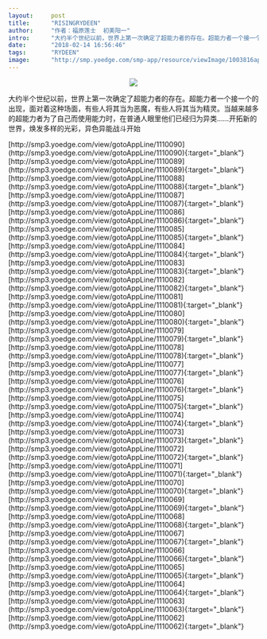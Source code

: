 ```yaml
---
layout:     post
title:      "RISINGRYDEEN"
author:     "作者：福原莲士  初美阳一"
intro:      "大约半个世纪以前，世界上第一次确定了超能力者的存在。超能力者一个接一个的出现，面对着这种场面，有些人将其当为恶魔，有些人将其当为精灵。当越来越多的超能力者为了自己而使用能力时，在普通人眼里他们已经归为异类……开拓新的世界，焕发多样的光彩，异色异能战斗开始"
date:       "2018-02-14 16:56:46"
tags:       "RYDEEN"
image:      "http://smp.yoedge.com/smp-app/resource/viewImage/1003816appline.png"
---
```

<div style="text-align: center">
<p><img src="http://smp.yoedge.com/smp-app/resource/viewImage/1003816appline.png"/></p>
</div>
<p class="post-meta">
<span>大约半个世纪以前，世界上第一次确定了超能力者的存在。超能力者一个接一个的出现，面对着这种场面，有些人将其当为恶魔，有些人将其当为精灵。当越来越多的超能力者为了自己而使用能力时，在普通人眼里他们已经归为异类……开拓新的世界，焕发多样的光彩，异色异能战斗开始</span>
</p>
[http://smp3.yoedge.com/view/gotoAppLine/1110090](http://smp3.yoedge.com/view/gotoAppLine/1110090){:target="_blank"}
[http://smp3.yoedge.com/view/gotoAppLine/1110089](http://smp3.yoedge.com/view/gotoAppLine/1110089){:target="_blank"}
[http://smp3.yoedge.com/view/gotoAppLine/1110088](http://smp3.yoedge.com/view/gotoAppLine/1110088){:target="_blank"}
[http://smp3.yoedge.com/view/gotoAppLine/1110087](http://smp3.yoedge.com/view/gotoAppLine/1110087){:target="_blank"}
[http://smp3.yoedge.com/view/gotoAppLine/1110086](http://smp3.yoedge.com/view/gotoAppLine/1110086){:target="_blank"}
[http://smp3.yoedge.com/view/gotoAppLine/1110085](http://smp3.yoedge.com/view/gotoAppLine/1110085){:target="_blank"}
[http://smp3.yoedge.com/view/gotoAppLine/1110084](http://smp3.yoedge.com/view/gotoAppLine/1110084){:target="_blank"}
[http://smp3.yoedge.com/view/gotoAppLine/1110083](http://smp3.yoedge.com/view/gotoAppLine/1110083){:target="_blank"}
[http://smp3.yoedge.com/view/gotoAppLine/1110082](http://smp3.yoedge.com/view/gotoAppLine/1110082){:target="_blank"}
[http://smp3.yoedge.com/view/gotoAppLine/1110081](http://smp3.yoedge.com/view/gotoAppLine/1110081){:target="_blank"}
[http://smp3.yoedge.com/view/gotoAppLine/1110080](http://smp3.yoedge.com/view/gotoAppLine/1110080){:target="_blank"}
[http://smp3.yoedge.com/view/gotoAppLine/1110079](http://smp3.yoedge.com/view/gotoAppLine/1110079){:target="_blank"}
[http://smp3.yoedge.com/view/gotoAppLine/1110078](http://smp3.yoedge.com/view/gotoAppLine/1110078){:target="_blank"}
[http://smp3.yoedge.com/view/gotoAppLine/1110077](http://smp3.yoedge.com/view/gotoAppLine/1110077){:target="_blank"}
[http://smp3.yoedge.com/view/gotoAppLine/1110076](http://smp3.yoedge.com/view/gotoAppLine/1110076){:target="_blank"}
[http://smp3.yoedge.com/view/gotoAppLine/1110075](http://smp3.yoedge.com/view/gotoAppLine/1110075){:target="_blank"}
[http://smp3.yoedge.com/view/gotoAppLine/1110074](http://smp3.yoedge.com/view/gotoAppLine/1110074){:target="_blank"}
[http://smp3.yoedge.com/view/gotoAppLine/1110073](http://smp3.yoedge.com/view/gotoAppLine/1110073){:target="_blank"}
[http://smp3.yoedge.com/view/gotoAppLine/1110072](http://smp3.yoedge.com/view/gotoAppLine/1110072){:target="_blank"}
[http://smp3.yoedge.com/view/gotoAppLine/1110071](http://smp3.yoedge.com/view/gotoAppLine/1110071){:target="_blank"}
[http://smp3.yoedge.com/view/gotoAppLine/1110070](http://smp3.yoedge.com/view/gotoAppLine/1110070){:target="_blank"}
[http://smp3.yoedge.com/view/gotoAppLine/1110069](http://smp3.yoedge.com/view/gotoAppLine/1110069){:target="_blank"}
[http://smp3.yoedge.com/view/gotoAppLine/1110068](http://smp3.yoedge.com/view/gotoAppLine/1110068){:target="_blank"}
[http://smp3.yoedge.com/view/gotoAppLine/1110067](http://smp3.yoedge.com/view/gotoAppLine/1110067){:target="_blank"}
[http://smp3.yoedge.com/view/gotoAppLine/1110066](http://smp3.yoedge.com/view/gotoAppLine/1110066){:target="_blank"}
[http://smp3.yoedge.com/view/gotoAppLine/1110065](http://smp3.yoedge.com/view/gotoAppLine/1110065){:target="_blank"}
[http://smp3.yoedge.com/view/gotoAppLine/1110064](http://smp3.yoedge.com/view/gotoAppLine/1110064){:target="_blank"}
[http://smp3.yoedge.com/view/gotoAppLine/1110063](http://smp3.yoedge.com/view/gotoAppLine/1110063){:target="_blank"}
[http://smp3.yoedge.com/view/gotoAppLine/1110062](http://smp3.yoedge.com/view/gotoAppLine/1110062){:target="_blank"}


